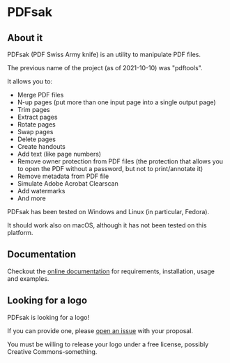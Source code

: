 # PDFsak

## About it
PDFsak (PDF Swiss Army knife) is an utility to manipulate PDF files.

The previous name of the project (as of 2021-10-10) was "pdftools".

It allows you to:

* Merge PDF files
* N-up pages (put more than one input page into a single output page)
* Trim pages
* Extract pages
* Rotate pages
* Swap pages
* Delete pages
* Create handouts
* Add text (like page numbers)
* Remove owner protection from PDF files (the protection that allows you to open the PDF without a password, but not to print/annotate it)
* Remove metadata from PDF file
* Simulate Adobe Acrobat Clearscan
* Add watermarks
* And more

PDFsak has been tested on Windows and Linux (in particular, Fedora).

It should work also on macOS, although it has not been tested on this platform.

## Documentation

Checkout the [online documentation](https://pdfsak.readthedocs.io) for requirements, installation, usage and examples.

## Looking for a logo

PDFsak is looking for a logo!

If you can provide one, please [open an issue](https://github.com/raffaem/pdftools/issues) with your proposal.

You must be willing to release your logo under a free license, possibly Creative Commons-something.
